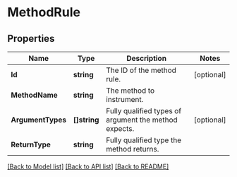 # MethodRule

## Properties

Name | Type | Description | Notes
------------ | ------------- | ------------- | -------------
**Id** | **string** | The ID of the method rule. | [optional] 
**MethodName** | **string** | The method to instrument. | 
**ArgumentTypes** | **[]string** | Fully qualified types of argument the method expects. | [optional] 
**ReturnType** | **string** | Fully qualified type the method returns. | 

[[Back to Model list]](../README.md#documentation-for-models) [[Back to API list]](../README.md#documentation-for-api-endpoints) [[Back to README]](../README.md)



